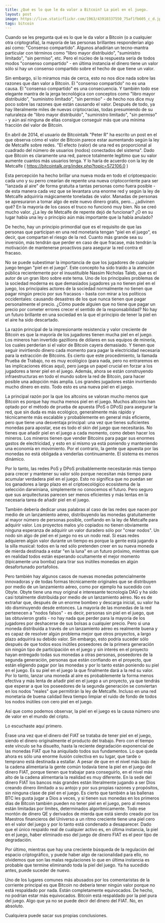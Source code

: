```yaml
---
title: ¿Qué es lo que le da valor a Bitcoin? La piel en el juego.
layout: post
image: https://live.staticflickr.com/1963/43910337550_75af1fb605_c_d.jpg
tags: bitcoin
---
```


Cuando se les pregunta qué es lo que le da valor a Bitcoin (o a cualquier otra criptografía), la mayoría de las personas brillantes responderían algo así como: "Consenso compartido". Algunos añadirían un tecno-mantra particular con términos como "libro mayor distribuido", "suministro limitado", "sin permiso", etc. Pero el núcleo de la respuesta sería de todos modos "consenso compartido" - en última instancia el dinero tiene un valor sólo si hay un consenso compartido sobre el hecho de que tiene un valor.

Sin embargo, si lo miramos más de cerca, esto no nos dice nada sobre las razones que dan valor a Bitcoin. El "consenso compartido" no es una causa. El "consenso compartido" es una consecuencia. Y también todo ese elegante mantra de la jerga tecnológica con conceptos como "libro mayor distribuido", "suministro limitado", "sin permiso" - de hecho nos dice muy poco sobre las razones que están causando el valor. Después de todo, ya hay literalmente miles de nuevas criptocracias, todas presumiendo de su naturaleza de "libro mayor distribuido", "suministro limitado", "sin permiso" - y aún así ninguna de ellas consigue conseguir más que una mínima fracción del valor de Bitcoin.

En abril de 2014, el usuario de Bitcointalk "Peter R" ha escrito un post en el que observa cómo el valor de Bitcoin parece estar aumentando según la ley de Metcalfe sobre redes. "El efecto (valor) de una red es proporcional al cuadrado del número de usuarios (nodos) conectados del sistema". Dado que Bitcoin es claramente una red, parece totalmente legítimo que su valor aumente cuantos más usuarios tenga. Y lo haría de acuerdo con la ley de Metcalfe ( https://bitcointalk.org/index.php?topic=572106.0 )

Esta percepción ha hecho brillar una nueva moda en todo el criptoespacio: cada uno y su perro crearían de repente una nueva criptocorriente para ser "lanzada al aire" de forma gratuita a tantas personas como fuera posible - de esta manera cada vez que se levantara una enorme red y según la ley de Metcalfe adquiriría mágicamente toneladas de valor. Manadas de personas se apresuraron a tomar algo de este nuevo dinero gratis, pero... ¿adivinen qué? En la mayoría de los casos el truco no funcionó muy bien. No se creó mucho valor. ¿La ley de Metcalfe de repente dejó de funcionar? ¿O en su lugar había una ley o principio aún más importante que la había anulado?

De hecho, hay un principio primordial que es el requisito de que las personas que participan en una red monetaria tengan "piel en el juego", es decir, que compartan el riesgo de la red. Cuanto más grande sea su inversión, más tendrán que perder en caso de que fracase, más tendrán la motivación de mantenerse proactivos para asegurar la red contra el fracaso.

No se puede subestimar la importancia de que los jugadores de cualquier juego tengan "piel en el juego". Este concepto ha sido traído a la atención pública recientemente por el insustituible Nassim Nicholas Taleb, que es el autor de un gran libro sobre este tema. Uno de los principales problemas de la sociedad moderna es que demasiados jugadores ya no tienen piel en el juego, los principales actores de la sociedad normalmente no tienen que pagar ningún precio por sus fracasos - basta con mirar a los políticos occidentales: causando desastres de los que nunca tienen que pagar personalmente el precio. ¿Cómo puede alguien que no tiene que pagar un precio por cometer errores crecer el sentido de la responsabilidad? No hay un futuro brillante en una sociedad en la que el principio de tener la piel en el aire ha sido descartado.

La razón principal de la impresionante resistencia y valor creciente de Bitcoin es que la mayoría de los jugadores tienen mucha piel en el juego. Los mineros han invertido gazillions de dólares en sus equipos de minería, los cuales perderían si el valor de Bitcoin cayera demasiado. Y tienen que seguir invirtiendo dinero cada momento para pagar la electricidad necesaria para la extracción de Bitcoins. Es cierto que este procedimiento, la llamada Prueba de Trabajo, no es muy ecológico (para nada, pero no entraremos en las implicaciones éticas aquí), pero juega un papel crucial en forzar a los jugadores a tener piel en el juego. Además, ahora se están construyendo infraestructuras en todo el mundo sobre la red de Bitcoin, para hacer posible una adopción más amplia. Los grandes jugadores están invirtiendo mucho dinero en esto. Todo esto es una nueva piel en el juego.

La principal razón por la que los altcoins se valoran mucho menos que Bitcoin es porque hay mucha menos piel en el juego. Muchos altcoins han optado por el método de prueba de apuesta (PoS o DPoS) para asegurar la red, que sin duda es más ecológico, generalmente más rápido y técnicamente más escalable y probablemente en general más eficiente, pero que tiene una desventaja principal: una vez que tienes suficientes monedas para apostar, ese es todo el skin del juego que necesitarás. No tienes que añadir piel en el juego a cada momento, como deben hacer los mineros. Los mineros tienen que vender Bitcoins para pagar sus enormes gastos de electricidad, y esto en sí mismo ya está poniendo y manteniendo una economía en movimiento. Por el contrario, la gente que apuesta por las monedas no está obligada a venderlas continuamente. El sistema es menos dinámico.

Por lo tanto, las redes PoS y DPoS probablemente necesitarán más tiempo para crecer y mantener su valor sólo porque necesitan más tiempo para acumular verdadera piel en el juego. Esto no significa que no puedan ser los ganadores a largo plazo en el criptoecológico ecosistema de la selección darwiniana, simplemente no conocemos el futuro. Pero seguro que sus arquitecturas parecen ser menos eficientes y más lentas en la necesaria tarea de añadir piel en el juego.

También debería dedicar unas palabras al caso de las redes que nacen por medio de un lanzamiento aéreo, distribuyendo las monedas gratuitamente al mayor número de personas posible, confiando en la ley de Metcalfe para adquirir valor. Los proyectos malos y/o copiados no tienen obviamente ninguna esperanza de adquirir un valor duradero sólo por "crear nodos". Un nodo sin algo de piel en el juego no es un nodo real. Si esas redes adquieren algún valor durante un tiempo es porque la gente está jugando a la silla musical: todos en la red sólo pretenden creer en su nueva moneda de mierda destinada a estar "en la luna" en un futuro próximo, mientras que en realidad todos están esperando ocultamente el mejor momento (típicamente una bomba) para tirar sus inútiles monedas en algún desafortunado portafolios.

Pero también hay algunos casos de nuevas monedas potencialmente innovadoras y de todas formas técnicamente originales que se distribuyen por medio de un lanzamiento aéreo, como por ejemplo ha sucedido con Obyte. Obyte tiene una muy original e interesante tecnología DAG y ha sido casi totalmente distribuida por medio de un lanzamiento aéreo. No es de extrañar que, después de un enorme bombeo y descarga inicial, su valor ha ido disminuyendo desde entonces. La mayoría de las monedas de la red pertenecen a "nodos falsos" - es decir, personas sin piel en el juego, que las obtuvieron gratis - no hay nada que perder para la mayoría de los jugadores por deshacerse de sus bolsas a cualquier precio. Pero si una moneda distribuida a través de un lanzamiento aéreo es realmente buena y es capaz de resolver algún problema mejor que otros proyectos, a largo plazo adquirirá su debido valor. Sin embargo, esto podría suceder sólo después de que todos esos inútiles poseedores de la primera generación sin ningún tipo de participación en el juego y sin interés en el proyecto hayan entregado todas sus monedas a otras personas, poseedores de la segunda generación, personas que están confiando en el proyecto, que están eligiendo pagar por las monedas y por lo tanto están poniendo su piel en el juego. Es su piel en el juego la que finalmente dará a la red su valor. Por lo tanto, lanzar una moneda al aire es probablemente la forma menos efectiva y más lenta de añadir piel en el juego a un proyecto, ya que tendrás que esperar a que los poseedores de la segunda generación se conviertan en los nodos "reales" que permitirán la ley de Metcalfe. Incluso en una red monetaria de buena calidad lleva tiempo limpiar el ruido de fondo de todos los nodos inútiles con cero piel en el juego.

Así que como podemos observar, la piel en el juego es la causa número uno de valor en el mundo del cripto.

Lo escuchaste aquí primero.

Érase una vez que el dinero del FIAT se trataba de tener piel en el juego, siendo el dinero originalmente el producto del trabajo. Pero con el tiempo este vínculo se ha disuelto, hasta la reciente degradación exponencial de las monedas FIAT que ha aniquilado todos sus fundamentos. Lo que queda ahora es sólo una enorme ilusión colectiva en su lugar, que tarde o temprano está destinada a estallar. A pesar de que en el nivel más bajo de la cadena alimentaria la gente común todavía tiene la piel en el juego del dinero FIAT, porque tienen que trabajar para conseguirlo, en el nivel más alto de la cadena alimentaria la realidad es muy diferente. En la sede del dinero FIAT los bancos más grandes están literalmente jugando a ser Dios creando dinero ilimitado a su antojo y por sus propias razones y propósitos, sin ninguna clase de piel en el juego. Es cierto que también a las ballenas BTC les gusta jugar a Dios a veces, y si tienen sus monedas en los primeros días de Bitcoin también pueden no tener piel en el juego, pero al menos están limitadas por límites, determinados algorítmicamente. Todo ese montón de dinero QE y derivados de mierda que está siendo creado por los Maestros financieros del Universo a un ritmo creciente tiene una piel cero en el valor del juego y por lo tanto está condenado a desaparecer. Dado que el único respaldo real de cualquier activo es, en última instancia, la piel en el juego, haber eliminado eso del juego de dinero FIAT es el peor tipo de degradación.

Por último, mientras que hay una creciente búsqueda de la regulación del espacio criptográfico, y puede haber algo de racionalidad para ello, no olvidemos que son las malas regulaciones lo que en última instancia es probable que termine eliminando toda la piel del juego. Ya ha sucedido antes, puede suceder de nuevo.

Uno de los lugares comunes más abusados por los comentaristas de la corriente principal es que Bitcoin no debería tener ningún valor porque no está respaldado por nada. Están completamente equivocados. De hecho, no podrían estar más equivocados. Bitcoin está respaldado por la piel pura del juego. Algo que ya no se puede decir del dinero del FIAT. No, en absoluto.

Cualquiera puede sacar sus propias conclusiones.
